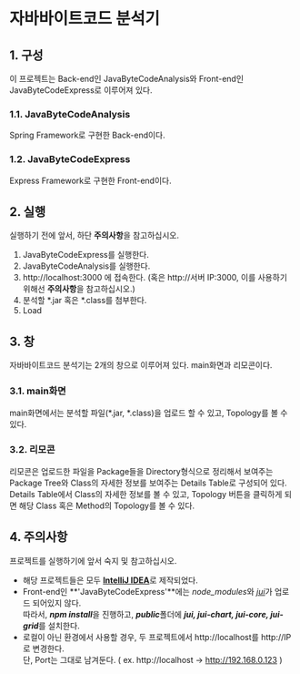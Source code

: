 # 자바바이트코드 분석기

## 1. 구성
이 프로젝트는 Back-end인 JavaByteCodeAnalysis와 Front-end인 JavaByteCodeExpress로 이루어져 있다.

### 1.1. JavaByteCodeAnalysis
Spring Framework로 구현한 Back-end이다.

### 1.2. JavaByteCodeExpress
Express Framework로 구현한 Front-end이다.

## 2. 실행
실행하기 전에 앞서, 하단 **주의사항**을 참고하십시오.

1. JavaByteCodeExpress를 실행한다.
2. JavaByteCodeAnalysis를 실행한다.
3. http://localhost:3000 에 접속한다.
(혹은 http://서버 IP:3000, 이를 사용하기 위해선 **주의사항**을 참고하십시오.)
4. 분석할 *.jar 혹은 *.class를 첨부한다.
5. Load

## 3. 창
자바바이트코드 분석기는 2개의 창으로 이루어져 있다. main화면과 리모콘이다.

### 3.1. main화면
main화면에서는 분석할 파일(*.jar, *.class)을 업로드 할 수 있고, Topology를 볼 수 있다.

### 3.2. 리모콘
리모콘은 업로드한 파일을 Package들을 Directory형식으로 정리해서 보여주는 Package Tree와 Class의 자세한 정보를 보여주는 Details Table로 구성되어 있다.  
Details Table에서 Class의 자세한 정보를 볼 수 있고, Topology 버튼을 클릭하게 되면 해당 Class 혹은 Method의 Topology를 볼 수 있다.

## 4. 주의사항
프로젝트를 실행하기에 앞서 숙지 및 참고하십시오.
* 해당 프로젝트들은 모두 [**IntelliJ IDEA**](https://www.jetbrains.com/idea/)로 제작되었다.
* Front-end인 **'JavaByteCodeExpress'**에는 *node_modules*와 [*jui*](http://github.com/juijs)가 업로드 되어있지 않다.  
따라서, ***npm install***을 진행하고, ***public***폴더에 ***jui, jui-chart, jui-core, jui-grid***를 설치한다.
* 로컬이 아닌 환경에서 사용할 경우, 두 프로젝트에서 http://localhost를 http://IP로 변경한다.  
단, Port는 그대로 남겨둔다. ( ex. http://localhost -> http://192.168.0.123 )
